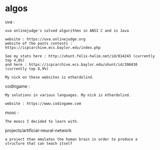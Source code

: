 # algos
uva :

	uva onlinejudge's solved algorithms in ANSI C and in Java

	website : https://uva.onlinejudge.org
	website of the pasts contests : https://icpcarchive.ecs.baylor.edu/index.php

	See my stats here : http://uhunt.felix-halim.net/id/814243 (currently top 4,6%)
	and here : https://icpcarchive.ecs.baylor.edu/uhunt/id/200430 (currently top 8,9%)

	My nick on these websites is ethardolind.

codingame : 
	
	My solutions in various languages. My nick is ethardolind.

	website : https://www.codingame.com

mooc : 

	The moocs I decided to learn with.
	
projects/artificial-neural-network

	a project than emulates the human brain in order to produce a structure that can teach itself
	




